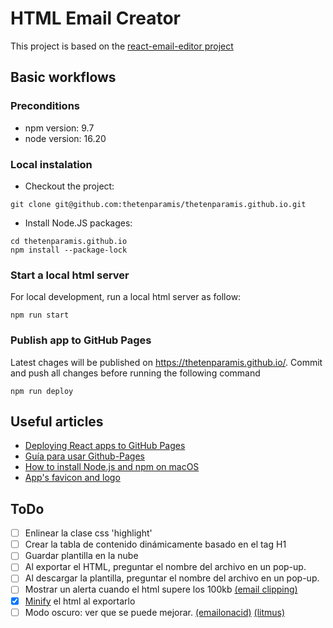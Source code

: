 # HTML Email Creator
This project is based on the [react-email-editor project](https://github.com/unlayer/react-email-editor)
## Basic workflows

### Preconditions

- npm version: 9.7
- node version: 16.20

### Local instalation

- Checkout the project:
```
git clone git@github.com:thetenparamis/thetenparamis.github.io.git 
```
- Install Node.JS packages:
```
cd thetenparamis.github.io
npm install --package-lock 
```

### Start a local html server
For local development, run a local html server as follow:
```
npm run start
```

### Publish app to GitHub Pages
Latest chages will be published on https://thetenparamis.github.io/. Commit and push all changes before running the following command
```
npm run deploy
```

## Useful articles

- [Deploying React apps to GitHub Pages](https://blog.logrocket.com/deploying-react-apps-github-pages/#what-is-github-pages)
- [Guía para usar Github-Pages](https://platzi.com/tutoriales/1548-react-2019/4065-guia-para-usar-github-pages-en-tus-proyectos-de-reactjs/)
- [How to install Node.js and npm on macOS](https://www.newline.co/@Adele/how-to-install-nodejs-and-npm-on-macos--22782681)
- [App's favicon and logo](https://icons8.com/icons/set/newsletter)

## ToDo
- [ ] Enlinear la clase css 'highlight'
- [ ] Crear la tabla de contenido dinámicamente basado en el tag H1
- [ ] Guardar plantilla en la nube
- [ ] Al exportar el HTML, preguntar el nombre del archivo en un pop-up.
- [ ] Al descargar la plantilla, preguntar el nombre del archivo en un pop-up.
- [ ] Mostrar un alerta cuando el html supere los 100kb [(email clipping)](https://www.linkedin.com/pulse/maximize-effectiveness-through-email-file-size-mastery-m%C3%BCcahit-m%C4%B1hc%C4%B1/)
- [x] [Minify](https://www.emailonacid.com/blog/article/email-development/how-to-minify-email-html/) el html al exportarlo
- [ ] Modo oscuro: ver que se puede mejorar. [(emailonacid)](https://www.emailonacid.com/blog/article/email-development/dark-mode-for-email/)  [(litmus)](https://www.litmus.com/blog/the-ultimate-guide-to-dark-mode-for-email-marketers)